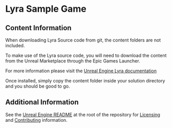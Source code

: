 Lyra Sample Game
===

Content Information
----
When downloading Lyra Source code from git, the content folders are not included.

To make use of the Lyra source code, you will need to download the content from the Unreal Marketplace through the Epic Games Launcher.

For more information please visit the [Unreal Engine Lyra documentation](https://docs.unrealengine.com/5.0/en-US/lyra-sample-game-in-unreal-engine/)

Once installed, simply copy the content folder inside your solution directory and you should be good to go.


Additional Information
----
See the [Unreal Engine README](../../../README.md) at the root of the repository for [Licensing](../../../README.md#licensing) and [Contributing](../../../README.md#contributions) information.